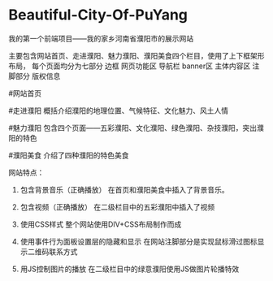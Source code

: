 # Beautiful-City-Of-PuYang
我的第一个前端项目——我的家乡河南省濮阳市的展示网站  

主要包含网站首页、走进濮阳、魅力濮阳、濮阳美食四个栏目，使用了上下框架形布局，
每个页面均分为七部分 边框 网页功能区 导航栏 banner区 主体内容区 注脚部分 版权信息

#网站首页

#走进濮阳   概括介绍濮阳的地理位置、气候特征、文化魅力、风土人情

#魅力濮阳   包含四个页面——五彩濮阳、文化濮阳、绿色濮阳、杂技濮阳，突出濮阳的特色

#濮阳美食   介绍了四种濮阳的特色美食


网站特点：
1.  包含背景音乐（正确播放） 在首页和濮阳美食中插入了背景音乐。

2.  包含视频（正确播放） 在二级栏目中的五彩濮阳中插入了视频

3.  使用CSS样式 整个网站使用DIV+CSS布局制作而成

4.  使用事件行为面板设置层的隐藏和显示 在网站注脚部分是实现鼠标滑过图标显示二维码联系方式

5.  用JS控制图片的播放 在二级栏目中的绿意濮阳使用JS做图片轮播特效

